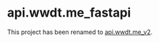 # api.wwdt.me_fastapi

This project has been renamed to [api.wwdt.me_v2](https://github.com/questionlp/api.wwdt.me_v2).
